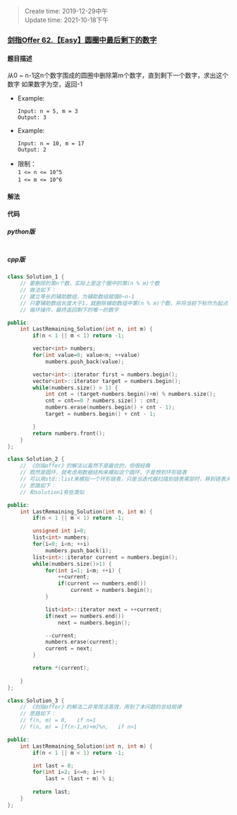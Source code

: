 > Create time: 2019-12-29中午  
> Update time: 2021-10-18下午

### [剑指Offer 62.【Easy】圆圈中最后剩下的数字](https://leetcode-cn.com/problems/yuan-quan-zhong-zui-hou-sheng-xia-de-shu-zi-lcof/)

#### 题目描述
从0 ~ n-1这n个数字围成的圆圈中删除第m个数字，直到剩下一个数字，求出这个数字
如果数字为空，返回-1

- Example:
    ```
    Input: n = 5, m = 3
    Output: 3
    ```  
- Example:
    ```
    Input: n = 10, m = 17
    Output: 2
    ```  
- 限制：  
    `1 <= n <= 10^5`  
    `1 <= m <= 10^6`  

#### 解法


#### 代码
##### python版
```python

```

##### cpp版
```cpp
class Solution_1 {
    // 要删除的第n个数，实际上是这个圈中的第(n % m)个数
    // 做法如下：
    // 建立等长的辅助数组，为辅助数组赋值0~n-1
    // 只要辅助数组长度大于1，就删除辅助数组中第(n % m)个数，并将当前下标作为起点
    // 循环操作，最终返回剩下的唯一的数字

public:
    int LastRemaining_Solution(int n, int m) {
        if(n < 1 || m < 1) return -1;

        vector<int> numbers;
        for(int value=0; value<n; ++value)
            numbers.push_back(value);

        vector<int>::iterator first = numbers.begin();
        vector<int>::iterator target = numbers.begin();
        while(numbers.size() > 1) {
            int cnt = (target-numbers.begin()+m) % numbers.size();
            cnt = cnt==0 ? numbers.size() : cnt;
            numbers.erase(numbers.begin() + cnt - 1);
            target = numbers.begin() + cnt - 1;

        }
        return numbers.front();
    }
};
```
```cpp
class Solution_2 {
    // 《剑指offer》的解法以虽然不是最优的，但很经典
    // 既然是圆环，就考虑用数据结构来模拟这个圆环，于是想到环形链表
    // 可以用std::list来模拟一个环形链表，只是当迭代器扫描到链表尾部时，移到链表头部即可
    // 思路如下：
    // 和solution1有些类似

public:
    int LastRemaining_Solution(int n, int m) {
        if(n < 1 || m < 1) return -1;

        unsigned int i=0;
        list<int> numbers;
        for(i=0; i<n; ++i)
            numbers.push_back(i);
        list<int>::iterator current = numbers.begin();
        while(numbers.size()>1) {
            for(int i=1; i<m; ++i) {
                ++current;
                if(current == numbers.end())
                    current = numbers.begin();
            }

            list<int>::iterator next = ++current;
            if(next == numbers.end())
                next = numbers.begin();

            --current;
            numbers.erase(current);
            current = next;
        }

        return *(current);
        
    }
};
```

```cpp
class Solution_3 {
    // 《剑指offer》的解法二非常简洁高效，用到了本问题的总结规律
    // 思路如下：
    // f(n, m) = 0,   if n=1
    // f(n, m) = [f(n-1,m)+m]%n,   if n>1

public:
    int LastRemaining_Solution(int n, int m) {
        if(n < 1 || m < 1) return -1;

        int last = 0;
        for(int i=2; i<=n; i++)
            last = (last + m) % i;
        
        return last;
    }
};
```